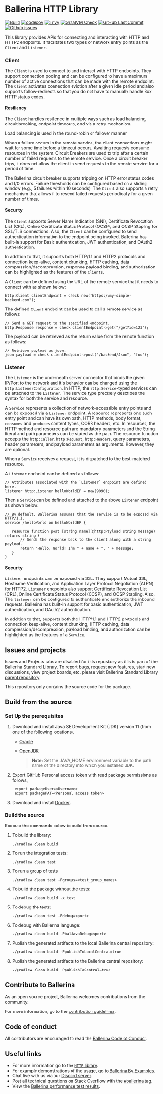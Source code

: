 Ballerina HTTP Library
===================

  [![Build](https://github.com/ballerina-platform/module-ballerina-http/actions/workflows/build-timestamped-master.yml/badge.svg)](https://github.com/ballerina-platform/module-ballerina-http/actions/workflows/build-timestamped-master.yml)
  [![codecov](https://codecov.io/gh/ballerina-platform/module-ballerina-http/branch/master/graph/badge.svg)](https://codecov.io/gh/ballerina-platform/module-ballerina-http)
  [![Trivy](https://github.com/ballerina-platform/module-ballerina-http/actions/workflows/trivy-scan.yml/badge.svg)](https://github.com/ballerina-platform/module-ballerina-http/actions/workflows/trivy-scan.yml)
  [![GraalVM Check](https://img.shields.io/github/workflow/status/ballerina-platform/module-ballerina-http/Build%20with%20bal%20test%20native?label=GraalVM%20Check)](https://github.com/ballerina-platform/module-ballerina-http/actions/workflows/build-with-bal-test-native.yml)
  [![GitHub Last Commit](https://img.shields.io/github/last-commit/ballerina-platform/module-ballerina-http.svg)](https://github.com/ballerina-platform/module-ballerina-http/commits/master)
  [![Github issues](https://img.shields.io/github/issues/ballerina-platform/ballerina-standard-library/module/http.svg?label=Open%20Issues)](https://github.com/ballerina-platform/ballerina-standard-library/labels/module%2Fhttp)

This library provides APIs for connecting and interacting with HTTP and HTTP2 endpoints. It
facilitates two types of network entry points as the `Client` and `Listener`.

### Client

The `Client` is used to connect to and interact with HTTP endpoints. They support connection pooling and can be
configured to have a maximum number of active connections that can be made with the remote endpoint. The `Client`
activates connection eviction after a given idle period and also supports follow-redirects so that you do not
have to manually handle 3xx HTTP status codes.

#### Resiliency

The `Client` handles resilience in multiple ways such as load balancing, circuit breaking, endpoint timeouts, and via a
retry mechanism.

Load balancing is used in the round-robin or failover manner.

When a failure occurs in the remote service, the client connections might wait for some time before a timeout occurs.
Awaiting requests consume resources in the system. Circuit Breakers are used to trip after a certain number of failed
requests to the remote service. Once a circuit breaker trips, it does not allow the client to send requests to the
remote service for a period of time.

The Ballerina circuit breaker supports tripping on HTTP error status codes and I/O errors. Failure thresholds can be
configured based on a sliding window (e.g., 5 failures within 10 seconds). The `Client` also supports a retry
mechanism that allows it to resend failed requests periodically for a given number of times.

#### Security

The `Client` supports Server Name Indication (SNI), Certificate Revocation List (CRL), Online Certificate Status
Protocol (OCSP), and OCSP Stapling for SSL/TLS connections.
Also, the `Client` can be configured to send authentication information to the endpoint being invoked. Ballerina has
built-in support for Basic authentication, JWT authentication, and OAuth2 authentication.

In addition to that, it supports both HTTP/1.1 and HTTP2 protocols and connection keep-alive, content
chunking, HTTP caching, data compression/decompression, response payload binding, and authorization can be highlighted as the features of the `Clients`.

A `Client` can be defined using the URL of the remote service that it needs to connect with as shown below:

```ballerina
http:Client clientEndpoint = check new("https://my-simple-backend.com");
```
The defined `Client` endpoint can be used to call a remote service as follows:

```ballerina
// Send a GET request to the specified endpoint.
http:Response response = check clientEndpoint->get("/get?id=123");
```
The payload can be retrieved as the return value from the remote function as follows:

```ballerina
// Retrieve payload as json.
json payload = check clientEndpoint->post("/backend/Json", "foo");
```

### Listener

The `Listener` is the underneath server connector that binds the given IP/Port to the network and it's behavior can
be changed using the `http:ListenerConfiguration`. In HTTP, the `http:Service`-typed services can be attached to
the `Listener`. The service type precisely describes the syntax for both the service and resource.

A `Service` represents a collection of network-accessible entry points and can be exposed via a `Listener` endpoint.
A resource represents one such entry point and can have its own path, HTTP methods, body format, `consumes` and
`produces` content types, CORS headers, etc. In resources, the HTTP method and resource path are mandatory parameters and
the String literal and path parameters can be stated as the path. The resource function accepts the `http:Caller`, `http:Request`,
`http:Headers`, query parameters, header parameters, and payload parameters as arguments. However, they are optional.

When a `Service` receives a request, it is dispatched to the best-matched resource.

A `Listener` endpoint can be defined as follows:

```ballerina
// Attributes associated with the `Listener` endpoint are defined here.
listener http:Listener helloWorldEP = new(9090);
```

Then a `Service` can be defined and attached to the above `Listener` endpoint as shown below:

```ballerina
// By default, Ballerina assumes that the service is to be exposed via HTTP/1.1.
service /helloWorld on helloWorldEP {

   resource function post [string name](@http:Payload string message) returns string {
       // Sends the response back to the client along with a string payload.
       return "Hello, World! I’m " + name + ". " + message;
   }
}
```

#### Security

`Listener` endpoints can be exposed via SSL. They support Mutual SSL, Hostname Verification, and Application Layer
Protocol Negotiation (ALPN) for HTTP2. `Listener` endpoints also support Certificate Revocation List (CRL), Online
Certificate Status Protocol (OCSP), and OCSP Stapling.
Also, The `listener` can be configured to authenticate and authorize the inbound requests. Ballerina has
built-in support for basic authentication, JWT authentication, and OAuth2 authentication.

In addition to that, supports both the HTTP/1.1 and HTTP2 protocols and connection keep-alive, content
chunking, HTTP caching, data compression/decompression, payload binding, and authorization can be highlighted as the features of a `Service`.

## Issues and projects 

Issues and Projects tabs are disabled for this repository as this is part of the Ballerina Standard Library. To report bugs, request new features, start new discussions, view project boards, etc. please visit Ballerina Standard Library [parent repository](https://github.com/ballerina-platform/ballerina-standard-library). 

This repository only contains the source code for the package.

## Build from the source

### Set Up the prerequisites

1. Download and install Java SE Development Kit (JDK) version 11 (from one of the following locations).

   * [Oracle](https://www.oracle.com/java/technologies/javase-jdk11-downloads.html)
   
   * [OpenJDK](https://adoptium.net/)
   
        > **Note:** Set the JAVA_HOME environment variable to the path name of the directory into which you installed JDK.

2. Export GitHub Personal access token with read package permissions as follows,

        export packageUser=<Username>
        export packagePAT=<Personal access token>

3. Download and install [Docker](https://www.docker.com/).

### Build the source

Execute the commands below to build from source.

1. To build the library:
    ```
    ./gradlew clean build
    ```
   
2. To run the integration tests:
    ```
    ./gradlew clean test
    ```

3. To run a group of tests
    ```
    ./gradlew clean test -Pgroups=<test_group_names>
    ```

4. To build the package without the tests:
    ```
    ./gradlew clean build -x test
    ```
   
5. To debug the tests:
    ```
    ./gradlew clean test -Pdebug=<port>
    ```
   
6. To debug with Ballerina language:
    ```
    ./gradlew clean build -PbalJavaDebug=<port>
    ```

7. Publish the generated artifacts to the local Ballerina central repository:
    ```
    ./gradlew clean build -PpublishToLocalCentral=true
    ```

8. Publish the generated artifacts to the Ballerina central repository:
    ```
    ./gradlew clean build -PpublishToCentral=true
    ```

## Contribute to Ballerina

As an open source project, Ballerina welcomes contributions from the community. 

For more information, go to the [contribution guidelines](https://github.com/ballerina-platform/ballerina-lang/blob/master/CONTRIBUTING.md).

## Code of conduct

All contributors are encouraged to read the [Ballerina Code of Conduct](https://ballerina.io/code-of-conduct).

## Useful links

* For more information go to the [`HTTP` library](https://lib.ballerina.io/ballerina/http/latest).
* For example demonstrations of the usage, go to [Ballerina By Examples](https://ballerina.io/learn/by-example/).
* Chat live with us via our [Discord server](https://discord.gg/ballerinalang).
* Post all technical questions on Stack Overflow with the [#ballerina](https://stackoverflow.com/questions/tagged/ballerina) tag.
* View the [Ballerina performance test results](https://github.com/ballerina-platform/ballerina-lang/blob/master/performance/benchmarks/summary.md).
